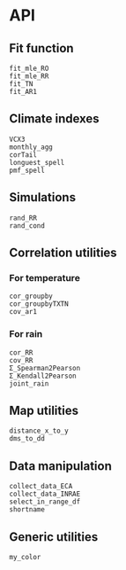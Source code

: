 # API

## Fit function

```@docs
fit_mle_RO
fit_mle_RR
fit_TN
fit_AR1
```

## Climate indexes

```@docs
VCX3
monthly_agg
corTail
longuest_spell
pmf_spell

```

## Simulations

```@docs
rand_RR
rand_cond
```

## Correlation utilities

### For temperature

```@docs
cor_groupby
cor_groupbyTXTN
cov_ar1
```

### For rain

```@docs
cor_RR
cov_RR
Σ_Spearman2Pearson
Σ_Kendall2Pearson
joint_rain
```

## Map utilities

```@docs
distance_x_to_y
dms_to_dd
```

## Data manipulation

```@docs
collect_data_ECA
collect_data_INRAE
select_in_range_df
shortname
```

## Generic utilities

```@docs
my_color
```
